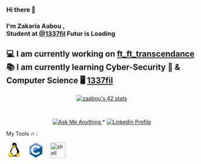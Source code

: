 ### Hi there 👋

### I'm Zakaria Aabou ,<br/> Student at [@1337fil](https://1337.ma/) Futur is Loading 
## 💻 I am currently working on [ft_ft_transcendance](https://www.youtube.com/watch?v=MTlwQ8AmKoY) <br/> 📚 I am currently learning Cyber-Security 🤖 & Computer Science  🖥️  [1337fil](https://1337.ma/)


<p align="center"><a href="https://github.com/oakoudad/badge42"><img src="https://badge.mediaplus.ma/greenbinary/zaabou" alt="zaabou's 42 stats" /></a></p><br/>
<p align="center">
	<a href="=mailto:zaabou@student.1337.ma">
		<img alt="Ask Me Anything" src="https://img.shields.io/badge/-Ask_me_anything-blueviolet?style=flat&logo=Gmail&logoColor=white&link=mailto:zaabou@student.1337.ma" />
	</a>
	<span> * </span>
	<a href="https://www.linkedin.com/in/zakaria-aabou-a13098208">
		<img alt="Linkedin Profile" src="https://img.shields.io/badge/-Linkedin_Profile-0072b1?style=flat&logo=Linkedin&logoColor=white&link=#" />
	</a>
</p>

My Tools 🔥 :
<div style=left >
<img src="https://github.com/devicons/devicon/blob/master/icons/linux/linux-original.svg"  title="linux OS" width="40" height="40"/>&emsp;
<img src="https://github.com/devicons/devicon/blob/master/icons/c/c-original.svg" title="C" width="40" height="40"/>&emsp;
<img src="https://github.com/simple-icons/simple-icons/blob/develop/icons/gnometerminal.svg" title="shell scripting and cmd" width="40" height="40"/>&emsp;
</div>
